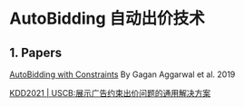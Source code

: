 # AutoBidding 自动出价技术

## 1. Papers
[AutoBidding with Constraints](https://link.springer.com/chapter/10.1007/978-3-030-35389-6_2)   By Gagan Aggarwal et al. 2019

[KDD2021 | USCB:展示广告约束出价问题的通用解决方案](https://mp.weixin.qq.com/s?__biz=Mzg5NTk4MDMwMA==&mid=2247490332&idx=2&sn=b726773d679338f867b56c80aed5a51a&chksm=c0095d7ff77ed469875aae7b1fe0dcc8e6c0be24c096579bad94675464dbcdd31d37c7821198&scene=21#wechat_redirect)